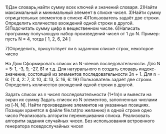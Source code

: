 1)Дан словарь,найти сумму всех ключей и значений словаря.
2)Найти максимальный и минимальный элемент в списке чисел.
3)Найти сумму отрицательных элементов в списке
4)Пользователь задаёт две строки. Определить количество вхождений одной строки в другой.
5)Подсчитать сумму цифр в вещественном числе.
6)Написать программу получающую набор произведений чисел от 1 до N.
Пример: пусть N = 4, тогда
[ 1, 2, 6, 24 ]

7)Определить, присутствует ли в заданном списке строк, некоторое число 

На Дом
Сформировать список из  N членов последовательности.
Для N = 5: 1, -3, 9, -27, 81 и т.д.
Для натурального n создать словарь индекс-значение, состоящий из элементов последовательности 3n + 1.
Для n = 6: {1: 4, 2: 7, 3: 10, 4: 13, 5: 16, 6: 19}
Пользователь задаёт две строки. Определить количество вхождений одной строки в другой.

Задать список из n чисел последовательности (1+1n)n и вывести на экран их сумму
Задать список из N элементов, заполненных числами из [-N, N]. Найти произведение элементов на указанных позициях. Позиции хранятся в файле file.txt(по желанию) в одной строке одно число
Реализовать алгоритм перемешивания списка. 
Реализовать алгоритм задания случайных чисел. Без использования встроенного генератора псевдослучайных чисел
